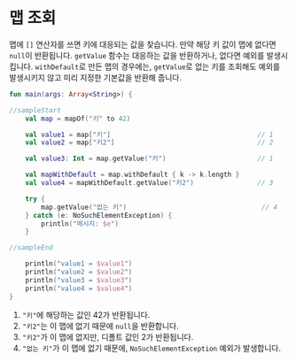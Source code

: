 # 맵 조회

맵에 `[]` 연산자를 쓰면 키에 대응되는 값을 찾습니다. 만약 해당 키 값이 맵에 없다면 `null`이 반환됩니다.
`getValue` 함수는 대응하는 값을 반환하거나, 없다면 예외를 발생시킵니다. `withDefault`로 만든 맵의 경우에는, `getValue`로 없는 키를 조회해도 예외를 발생시키지 않고 미리 지정한 기본값을 반환해 줍니다.

```kotlin
fun main(args: Array<String>) {

//sampleStart
    val map = mapOf("키" to 42)

    val value1 = map["키"]                                     // 1
    val value2 = map["키2"]                                    // 2

    val value3: Int = map.getValue("키")                       // 1

    val mapWithDefault = map.withDefault { k -> k.length }
    val value4 = mapWithDefault.getValue("키2")                // 3

    try {
        map.getValue("없는 키")                                  // 4
    } catch (e: NoSuchElementException) {
        println("메시지: $e")
    }

//sampleEnd

    println("value1 = $value1")
    println("value2 = $value2")
    println("value3 = $value3")
    println("value4 = $value4")
}
```

1. `"키"`에 해당하는 값인 42가 반환됩니다.
2. `"키2"`는 이 맵에 없기 때문에 `null`을 반환합니다.
3. `"키2"`가 이 맵에 없지만, 디폴트 값인 2가 반환됩니다.
4. `"없는 키"`가 이 맵에 없기 때문에, `NoSuchElementException` 예외가 발생합니다.
